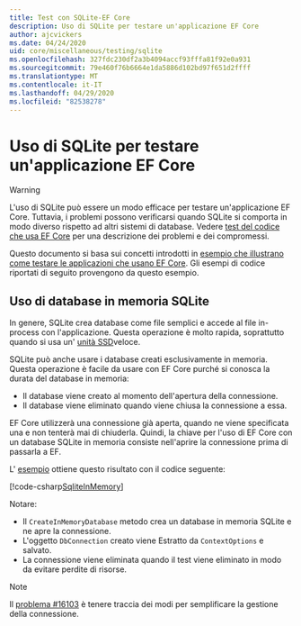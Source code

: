 ```yaml
---
title: Test con SQLite-EF Core
description: Uso di SQLite per testare un'applicazione EF Core
author: ajcvickers
ms.date: 04/24/2020
uid: core/miscellaneous/testing/sqlite
ms.openlocfilehash: 327fdc230df2a3b4094accf93fffa81f92e0a931
ms.sourcegitcommit: 79e460f76b6664e1da5886d102bd97f651d2ffff
ms.translationtype: MT
ms.contentlocale: it-IT
ms.lasthandoff: 04/29/2020
ms.locfileid: "82538278"
---
```

# <a name="using-sqlite-to-test-an-ef-core-application"></a>Uso di SQLite per testare un'applicazione EF Core

> [!WARNING]
> L'uso di SQLite può essere un modo efficace per testare un'applicazione EF Core.
> Tuttavia, i problemi possono verificarsi quando SQLite si comporta in modo diverso rispetto ad altri sistemi di database. Vedere [test del codice che usa EF Core](xref:core/miscellaneous/testing/index) per una descrizione dei problemi e dei compromessi.  

Questo documento si basa sui concetti introdotti in [esempio che illustrano come testare le applicazioni che usano EF Core](xref:core/miscellaneous/testing/testing-sample).
Gli esempi di codice riportati di seguito provengono da questo esempio.

## <a name="using-sqlite-in-memory-databases"></a>Uso di database in memoria SQLite

In genere, SQLite crea database come file semplici e accede al file in-process con l'applicazione.
Questa operazione è molto rapida, soprattutto quando si usa un' [unità SSD](https://en.wikipedia.org/wiki/Solid-state_drive)veloce. 

SQLite può anche usare i database creati esclusivamente in memoria.
Questa operazione è facile da usare con EF Core purché si conosca la durata del database in memoria:
* Il database viene creato al momento dell'apertura della connessione.
* Il database viene eliminato quando viene chiusa la connessione a essa.

EF Core utilizzerà una connessione già aperta, quando ne viene specificata una e non tenterà mai di chiuderla.
Quindi, la chiave per l'uso di EF Core con un database SQLite in memoria consiste nell'aprire la connessione prima di passarla a EF.  

L' [esempio](xref:core/miscellaneous/testing/testing-sample) ottiene questo risultato con il codice seguente:

[!code-csharp[SqliteInMemory](../../../../samples/core/Miscellaneous/Testing/ItemsWebApi/Tests/SqliteInMemoryItemsControllerTest.cs?name=SqliteInMemory)]

Notare:
* Il `CreateInMemoryDatabase` metodo crea un database in memoria SQLite e ne apre la connessione.
* L'oggetto `DbConnection` creato viene Estratto da `ContextOptions` e salvato.
* La connessione viene eliminata quando il test viene eliminato in modo da evitare perdite di risorse. 

> [!NOTE]
> Il [problema #16103](https://github.com/dotnet/efcore/issues/16103) è tenere traccia dei modi per semplificare la gestione della connessione. 
